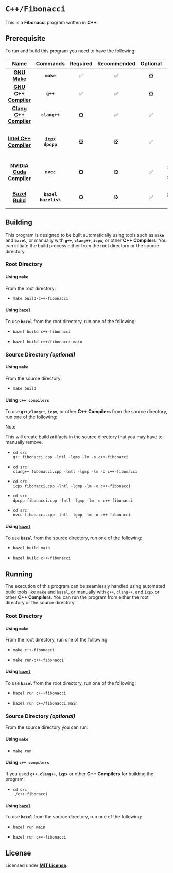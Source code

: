 # `C++/Fibonacci`

This is a **Fibonacci** program written in **C++**.

## Prerequisite

To run and build this program you need to have the following:

| Name | Commands | Required | Recommended | Optional | Notes | Type |
|:----:|:--------:|:--------:|:-----------:|:--------:|:-----:|:----:|
| [**GNU Make**](https://www.gnu.org/software/make/) | **`make`** | &#9989; | &#9989; | &#10062; | **`sudo apt install make`** | Compiler |
| [**GNU C++ Compiler**](https://gcc.gnu.org) | **`g++`** | &#9989; | &#9989; | &#10062; | **`sudo apt install g++`** |
| [**Clang C++ Compiler**](https://releases.llvm.org/download.html) | **`clang++`** | &#10062; | &#9989; | &#9989; | **`sudo apt install clang`** |
| [**Intel C++ Compiler**](https://www.intel.com/content/www/us/en/developer/tools/oneapi/dpc-compiler.html) | **`icpx`**<br>**`dpcpp`** | &#10062; | &#10062; | &#9989; | **`sudo apt install intel-basekit`**<br>**`sudo apt install intel-hpckit`** |
| [**NVIDIA Cuda Compiler**](https://developer.nvidia.com/cuda-downloads) | **`nvcc`** | &#10062; | &#10062; | &#9989; | **`sudo apt install nvidia-cuda-toolkit`**<br>**`sudo apt instal cuda`** |
| [**Bazel Build**](https://bazel.build/) | **`bazel`**<br>**`bazelisk`** | &#10062; | &#10062; | &#9989; | **`npm install -g @bazel/bazelisk`**<br>**`sudo apt install bazel`** |

## Building

This program is designed to be built automatically using tools such as **`make`** and **`bazel`**, or manually with **`g++`**, **`clang++`**, **`icpx`**, or other **C++ Compilers**. You can initiate the build process either from the root directory or the source directory.

### Root Directory

#### Using `make`

From the root directory:

* ```
  make build-c++-fibonacci
  ```

#### Using [`bazel`](https://bazel.build/install)

To use **`bazel`** from the root directory, run one of the following:

* ```
  bazel build c++-fibonacci
  ```
* ```
  bazel build c++/fibonacci:main
  ```

### Source Directory _(optional)_

#### Using `make`

From the source directory:

* ```
  make build
  ```

#### Using `c++ compilers`

To use **`g++`**,**`clang++`**, **`icpx`**, or other **C++ Compilers** from the source directory, run one of the following:

> [!NOTE]
> This will create build artifacts in the source directory that you may have to manually remove.

* ```
  cd src
  g++ fibonacci.cpp -lntl -lgmp -lm -o c++-fibonacci
  ```
* ```
  cd src
  clang++ fibonacci.cpp -lntl -lgmp -lm -o c++-fibonacci
  ```
* ```
  cd src
  icpx fibonacci.cpp -lntl -lgmp -lm -o c++-fibonacci
  ```
* ```
  cd src
  dpcpp fibonacci.cpp -lntl -lgmp -lm -o c++-fibonacci
  ```
* ```
  cd src
  nvcc fibonacci.cpp -lntl -lgmp -lm -o c++-fibonacci
  ```


#### Using [`bazel`](https://bazel.build/install)

To use **`bazel`** from the source directory, run one of the following:

* ```
  bazel build main
  ```
* ```
  bazel build c++-fibonacci
  ```

## Running

The execution of this program can be seamlessly handled using automated build tools like `make` and `bazel`, or manually with `g++`, `clang++`, and `icpx` or other **C++ Compilers**. You can run the program from either the root directory or the source directory.

### Root Directory

#### Using `make`

From the root directory, run one of the following:

* ```
  make c++-fibonacci
  ```
* ```
  make run-c++-fibonacci
  ```

#### Using [`bazel`](https://bazel.build/install)

To use **`bazel`** from the root directory, run one of the following:

* ```
  bazel run c++-fibonacci
  ```
* ```
  bazel run c++/fibonacci:main
  ```

### Source Directory _(optional)_

From the source directory you can run:

#### Using `make`

* ```
  make run
  ```

#### Using `c++ compilers`

If you used **`g++`**, **`clang++`**, **`icpx`** or other **C++ Compilers** for building the program:

* ```
  cd src
  ./c++-fibonacci
  ```

#### Using [`bazel`](https://bazel.build/install)

To use **`bazel`** from the source directory, run one of the following:

* ```
  bazel run main
  ```
* ```
  bazel run c++-fibonacci
  ```

## License

Licensed under [**MIT License**](https://github.com/altersabeh/codes/blob/main/LICENSE).
